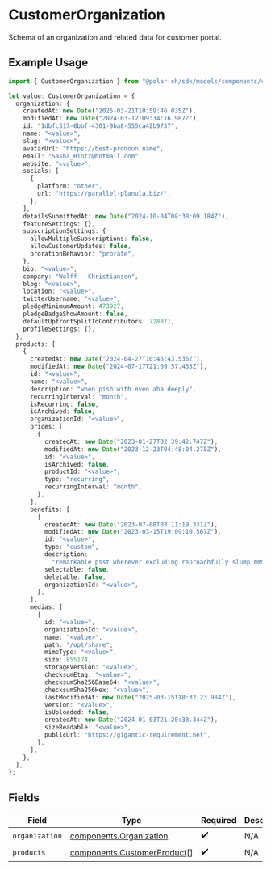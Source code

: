 # CustomerOrganization

Schema of an organization and related data for customer portal.

## Example Usage

```typescript
import { CustomerOrganization } from "@polar-sh/sdk/models/components/customerorganization.js";

let value: CustomerOrganization = {
  organization: {
    createdAt: new Date("2025-03-21T10:59:46.035Z"),
    modifiedAt: new Date("2024-03-12T09:34:16.987Z"),
    id: "1dbfc517-0bbf-4301-9ba8-555ca42b9737",
    name: "<value>",
    slug: "<value>",
    avatarUrl: "https://best-pronoun.name",
    email: "Sasha_Hintz@hotmail.com",
    website: "<value>",
    socials: [
      {
        platform: "other",
        url: "https://parallel-planula.biz/",
      },
    ],
    detailsSubmittedAt: new Date("2024-10-04T08:38:09.184Z"),
    featureSettings: {},
    subscriptionSettings: {
      allowMultipleSubscriptions: false,
      allowCustomerUpdates: false,
      prorationBehavior: "prorate",
    },
    bio: "<value>",
    company: "Wolff - Christiansen",
    blog: "<value>",
    location: "<value>",
    twitterUsername: "<value>",
    pledgeMinimumAmount: 473927,
    pledgeBadgeShowAmount: false,
    defaultUpfrontSplitToContributors: 728871,
    profileSettings: {},
  },
  products: [
    {
      createdAt: new Date("2024-04-27T10:46:43.536Z"),
      modifiedAt: new Date("2024-07-17T21:09:57.433Z"),
      id: "<value>",
      name: "<value>",
      description: "when pish with even aha deeply",
      recurringInterval: "month",
      isRecurring: false,
      isArchived: false,
      organizationId: "<value>",
      prices: [
        {
          createdAt: new Date("2023-01-27T02:39:42.747Z"),
          modifiedAt: new Date("2023-12-23T04:48:04.278Z"),
          id: "<value>",
          isArchived: false,
          productId: "<value>",
          type: "recurring",
          recurringInterval: "month",
        },
      ],
      benefits: [
        {
          createdAt: new Date("2023-07-08T03:11:19.331Z"),
          modifiedAt: new Date("2023-03-15T19:09:10.567Z"),
          id: "<value>",
          type: "custom",
          description:
            "remarkable psst wherever excluding reproachfully slump mmm indeed",
          selectable: false,
          deletable: false,
          organizationId: "<value>",
        },
      ],
      medias: [
        {
          id: "<value>",
          organizationId: "<value>",
          name: "<value>",
          path: "/opt/share",
          mimeType: "<value>",
          size: 855174,
          storageVersion: "<value>",
          checksumEtag: "<value>",
          checksumSha256Base64: "<value>",
          checksumSha256Hex: "<value>",
          lastModifiedAt: new Date("2025-03-15T18:32:23.984Z"),
          version: "<value>",
          isUploaded: false,
          createdAt: new Date("2024-01-03T21:20:38.344Z"),
          sizeReadable: "<value>",
          publicUrl: "https://gigantic-requirement.net",
        },
      ],
    },
  ],
};
```

## Fields

| Field                                                                      | Type                                                                       | Required                                                                   | Description                                                                |
| -------------------------------------------------------------------------- | -------------------------------------------------------------------------- | -------------------------------------------------------------------------- | -------------------------------------------------------------------------- |
| `organization`                                                             | [components.Organization](../../models/components/organization.md)         | :heavy_check_mark:                                                         | N/A                                                                        |
| `products`                                                                 | [components.CustomerProduct](../../models/components/customerproduct.md)[] | :heavy_check_mark:                                                         | N/A                                                                        |